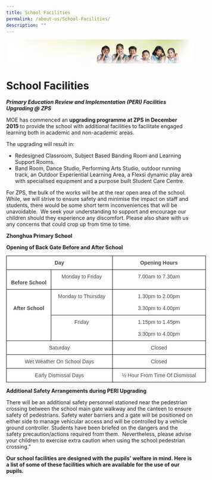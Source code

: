 ```yaml
---
title: School Facilities
permalink: /about-us/School-Facilities/
description: ""
---
```

![](/images/Banner.jpg)

School Facilities
=================

**_Primary Education Review and Implementation_ _(PERI) Facilities Upgrading @ ZPS_**

MOE has commenced an **upgrading programme at ZPS in December 2015** to provide the school with additional facilities to facilitate engaged learning both in academic and non-academic areas. 

The upgrading will result in:


*   Redesigned Classroom, Subject Based Banding Room and Learning Support Rooms.
*   Band Room, Dance Studio, Performing Arts Studio, outdoor running track, an Outdoor Experiential Learning Area, a Flexsi dynamic play area with specialised equipment and a purpose built Student Care Centre. 

For ZPS, the bulk of the works will be at the rear open area of the school. While, we will strive to ensure safety and minimise the impact on staff and students, there would be some short term inconveniences that will be unavoidable.  We seek your understanding to support and encourage our children should they experience any discomfort. Please also share with us any concerns that could crop up from time to time.

**Zhonghua Primary School**

**Opening of Back Gate Before and After School**

<style type="text/css">
.tg  {border-collapse:collapse;border-spacing:0;}
.tg td{border-color:black;border-style:solid;border-width:1px;font-family:Arial, sans-serif;font-size:14px;
  overflow:hidden;padding:10px 5px;word-break:normal;}
.tg th{border-color:black;border-style:solid;border-width:1px;font-family:Arial, sans-serif;font-size:14px;
  font-weight:normal;overflow:hidden;padding:10px 5px;word-break:normal;}
.tg .tg-sxkx{background-color:#FFF;color:#454545;text-align:center;vertical-align:top}
.tg .tg-2fwu{background-color:#FFF;color:#454545;font-weight:bold;text-align:center;vertical-align:top}
</style>
<table class="tg" style="undefined;table-layout: fixed; width: 536px">
<colgroup>
<col style="width: 120px">
<col style="width: 165px">
<col style="width: 251px">
</colgroup>
<thead>
  <tr>
    <th class="tg-2fwu" colspan="2">Day</th>
    <th class="tg-2fwu">Opening Hours</th>
  </tr>
</thead>
<tbody>
  <tr>
    <td class="tg-2fwu"><br>Before School</td>
    <td class="tg-sxkx">Monday to Friday</td>
    <td class="tg-sxkx">7.00am to 7.30am</td>
  </tr>
  <tr>
    <td class="tg-2fwu" rowspan="2"><br><br>After School<br></td>
    <td class="tg-sxkx">Monday to Thursday</td>
    <td class="tg-sxkx">1.30pm to 2.00pm<br><br>3.30pm to 4.00pm</td>
  </tr>
  <tr>
    <td class="tg-sxkx">Friday</td>
    <td class="tg-sxkx">1.15pm to 1.45pm<br><br>3.30pm to 4.00pm</td>
  </tr>
  <tr>
    <td class="tg-sxkx" colspan="2">Saturday</td>
    <td class="tg-sxkx">Closed</td>
  </tr>
  <tr>
    <td class="tg-sxkx" colspan="2">Wet Weather On School Days</td>
    <td class="tg-sxkx">Closed</td>
  </tr>
  <tr>
    <td class="tg-sxkx" colspan="2">Early Dismissal Days</td>
    <td class="tg-sxkx">½ Hour From Time Of Dismissal</td>
  </tr>
</tbody>
</table>

**Additional Safety Arrangements during PERI Upgrading**

There will be an additional safety personnel stationed near the pedestrian crossing between the school main gate walkway and the canteen to ensure safety of pedestrians. Safety water barriers and a gate will be positioned on either side to manage vehicular access and will be controlled by a vehicle ground controller. Students have been briefed on the dangers and the safety precaution/actions required from them.  Nevertheless, please advise your children to exercise extra caution when using the school pedestrian crossing.”

**Our school facilities are designed with the pupils' welfare in mind. Here is a list of some of these facilities which are available for the use of our pupils.**

